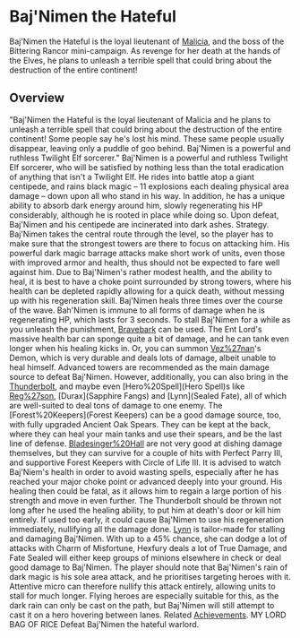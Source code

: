 # Baj'Nimen the Hateful

Baj'Nimen the Hateful is the loyal lieutenant of [Malicia](Malicia), and the boss of the Bittering Rancor mini-campaign. As revenge for her death at the hands of the Elves, he plans to unleash a terrible spell that could bring about the destruction of the entire continent!
## Overview

"Baj'Nimen the Hateful is the loyal lieutenant of Malicia and he plans to unleash a terrible spell that could bring about the destruction of the entire continent! Some people say he's lost his mind. These same people usually disappear, leaving only a puddle of goo behind. Baj'Nimen is a powerful and ruthless Twilight Elf sorcerer."
Baj'Nimen is a powerful and ruthless Twilight Elf sorcerer, who will be satisfied by nothing less than the total eradication of anything that isn't a Twilight Elf. He rides into battle atop a giant centipede, and rains black magic – 11 explosions each dealing physical area damage – down upon all who stand in his way.
In addition, he has a unique ability to absorb dark energy around him, slowly regenerating his HP considerably, although he is rooted in place while doing so.
Upon defeat, Baj'Nimen and his centipede are incinerated into dark ashes.
Strategy.
Baj'Nimen takes the central route through the level, so the player has to make sure that the strongest towers are there to focus on attacking him. His powerful dark magic barrage attacks make short work of units, even those with improved armor and health, thus should not be expected to fare well against him. Due to Baj'Nimen's rather modest health, and the ability to heal, it is best to have a choke point surrounded by strong towers, where his health can be depleted rapidly allowing for a quick death, without messing up with his regeneration skill.
Baj'Nimen heals three times over the course of the wave.
Bah'Nimen is immune to all forms of damage when he is regenerating HP, which lasts for 3 seconds.
To stall Baj'Nimen for a while as you unleash the punishment, [Bravebark](Bravebark) can be used. The Ent Lord's massive health bar can sponge quite a bit of damage, and he can tank even longer when his healing kicks in. Or, you can summon [Vez%27nan](Vez'nan)'s Demon, which is very durable and deals lots of damage, albeit unable to heal himself.
Advanced towers are recommended as the main damage source to defeat Baj'Nimen. However, additionally, you can also bring in the [Thunderbolt](Thunderbolt), and maybe even [Hero%20Spell](Hero Spell)s like [Reg%27son](Vindicator), [Durax](Sapphire Fangs) and [Lynn](Sealed Fate), all of which are well-suited to deal tons of damage to one enemy. The [Forest%20Keepers](Forest Keepers) can be a good damage source, too, with fully upgraded Ancient Oak Spears. They can be kept at the back, where they can heal your main tanks and use their spears, and be the last line of defense. [Bladesinger%20Hall](Bladesingers) are not very good at dishing damage themselves, but they can survive for a couple of hits with Perfect Parry III, and supportive Forest Keepers with Circle of Life III.
It is advised to watch Baj'Niem's health in order to avoid wasting spells, especially after he has reached your major choke point or advanced deeply into your ground. His healing then could be fatal, as it allows him to regain a large portion of his strength and move in even further. The Thunderbolt should be thrown not long after he used the healing ability, to put him at death's door or kill him entirely. If used too early, it could cause Baj'Nimen to use his regeneration immediately, nullifying all the damage done.
[Lynn](Lynn) is tailor-made for stalling and damaging Baj'Nimen. With up to a 45% chance, she can dodge a lot of attacks with Charm of Misfortune, Hexfury deals a lot of True Damage, and Fate Sealed will either keep groups of minions elsewhere in check or deal good damage to Baj'Nimen.
The player should note that Baj'Nimen's rain of dark magic is his sole area attack, and he prioritises targeting heroes with it. Attentive micro can therefore nullify this attack entirely, allowing units to stall for much longer. Flying heroes are especially suitable for this, as the dark rain can only be cast on the path, but Baj'Nimen will still attempt to cast it on a hero hovering between lanes.
Related [Achievements](Achievements).
 MY LORD BAG OF RICE Defeat Baj'Nimen the hateful warlord.